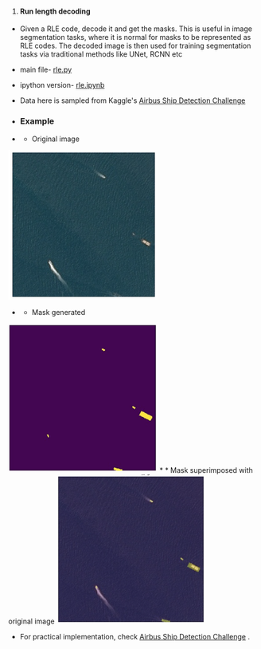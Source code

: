 1. #### Run length decoding
* Given a RLE code, decode it and get the masks. This is useful in image segmentation tasks, where it is normal for masks to be represented as RLE codes. The decoded image is then used for training segmentation tasks via traditional methods like UNet, RCNN etc

* main file- [rle.py](https://github.com/rohinarora/helper_functions/blob/master/rle.py)
* ipython version- [rle.ipynb](https://github.com/rohinarora/helper_functions/blob/master/rle.ipynb)

* Data here is sampled from Kaggle's [Airbus Ship Detection Challenge](https://www.kaggle.com/c/airbus-ship-detection)

* ### Example

* * Original image
<img src="https://github.com/rohinarora/helper_functions/blob/master/data/img1.png" width="300" height="300">

* * Mask generated
<img src="https://github.com/rohinarora/helper_functions/blob/master/data/img2.png" width="300" height="300">
* * Mask superimposed with original image
<img src="https://github.com/rohinarora/helper_functions/blob/master/data/img3.png" width="300" height="300">




* For practical implementation, check [Airbus Ship Detection Challenge](https://github.com/rohinarora/Airbus_Ship_Detection_Challenge)
.
